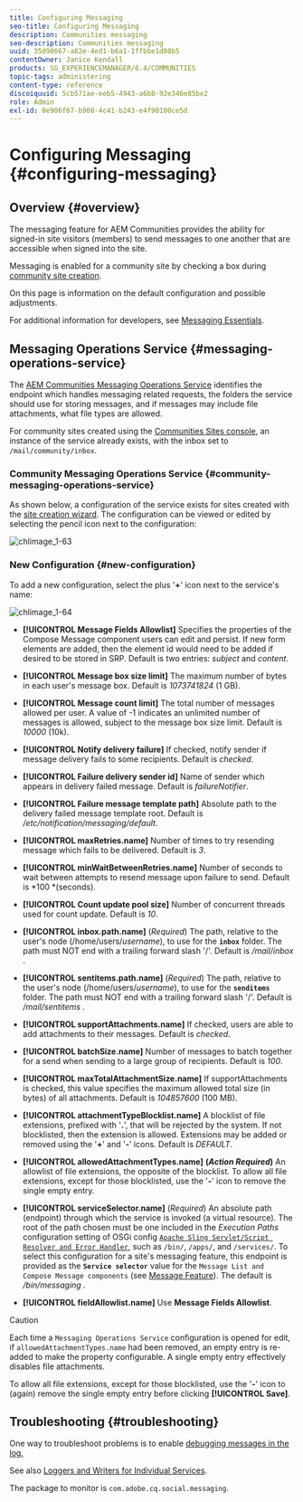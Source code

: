 ```yaml
---
title: Configuring Messaging
seo-title: Configuring Messaging
description: Communities messaging
seo-description: Communities messaging
uuid: 35d98667-a82e-4ed1-b6a1-1ffbbe1d08b5
contentOwner: Janice Kendall
products: SG_EXPERIENCEMANAGER/6.4/COMMUNITIES
topic-tags: administering
content-type: reference
discoiquuid: 5cb571ae-eeb5-4943-a6b8-92e346e85be2
role: Admin
exl-id: 0e906f67-b908-4c41-b243-e4f90100ce5d
---
```

# Configuring Messaging {#configuring-messaging}

## Overview {#overview}

The messaging feature for AEM Communities provides the ability for signed-in site visitors (members) to send messages to one another that are accessible when signed into the site.

Messaging is enabled for a community site by checking a box during [community site creation](sites-console.md).

On this page is information on the default configuration and possible adjustments.

For additional information for developers, see [Messaging Essentials](essentials-messaging.md).

## Messaging Operations Service {#messaging-operations-service}

The [AEM Communities Messaging Operations Service](http://localhost:4502/system/console/configMgr/com.adobe.cq.social.messaging.client.endpoints.impl.MessagingOperationsServiceImpl) identifies the endpoint which handles messaging related requests, the folders the service should use for storing messages, and if messages may include file attachments, what file types are allowed.

For community sites created using the [Communities Sites console](sites-console.md), an instance of the service already exists, with the inbox set to `/mail/community/inbox`.

### Community Messaging Operations Service {#community-messaging-operations-service}

As shown below, a configuration of the service exists for sites created with the [site creation wizard](sites-console.md). The configuration can be viewed or edited by selecting the pencil icon next to the configuration:

![chlimage_1-63](assets/chlimage_1-63.png)

### New Configuration {#new-configuration}

To add a new configuration, select the plus '**+**' icon next to the service's name:

![chlimage_1-64](assets/chlimage_1-64.png)

* **[!UICONTROL Message Fields Allowlist]** 
  Specifies the properties of the Compose Message component users can edit and persist. If new form elements are added, then the element id would need to be added if desired to be stored in SRP. Default is two entries: *subject* and *content*.

* **[!UICONTROL Message box size limit]** 
  The maximum number of bytes in each user's message box. Default is *1073741824* (1 GB).

* **[!UICONTROL Message count limit]** 
  The total number of messages allowed per user. A value of -1 indicates an unlimited number of messages is allowed, subject to the message box size limit. Default is *10000* (10k).

* **[!UICONTROL Notify delivery failure]** 
  If checked, notify sender if message delivery fails to some recipients. Default is *checked*.

* **[!UICONTROL Failure delivery sender id]** 
  Name of sender which appears in delivery failed message. Default is *failureNotifier*.

* **[!UICONTROL Failure message template path]** 
  Absolute path to the delivery failed message template root. Default is */etc/notification/messaging/default*.

* **[!UICONTROL maxRetries.name]** 
  Number of times to try resending message which fails to be delivered. Default is *3*.

* **[!UICONTROL minWaitBetweenRetries.name]** 
  Number of seconds to wait between attempts to resend message upon failure to send. Default is *100 *(seconds).

* **[!UICONTROL Count update pool size]** 
  Number of concurrent threads used for count update. Default is *10*.

* **[!UICONTROL inbox.path.name]** 
  (*Required*) The path, relative to the user's node (/home/users/*username*), to use for the **`inbox`** folder. The path must NOT end with a trailing forward slash '/'. Default is */mail/inbox* .

* **[!UICONTROL sentitems.path.name]** 
  (*Required*) The path, relative to the user's node (/home/users/*username*), to use for the **`senditems`** folder. The path must NOT end with a trailing forward slash '/'. Default is */mail/sentitems* .

* **[!UICONTROL supportAttachments.name]** 
  If checked, users are able to add attachments to their messages. Default is *checked*.

* **[!UICONTROL batchSize.name]** 
  Number of messages to batch together for a send when sending to a large group of recipients. Default is *100*.

* **[!UICONTROL maxTotalAttachmentSize.name]** 
  If supportAttachments is checked, this value specifies the maximum allowed total size (in bytes) of all attachments. Default is *104857600* (100 MB).

* **[!UICONTROL attachmentTypeBlocklist.name]** 
  A blocklist of file extensions, prefixed with '**.**', that will be rejected by the system. If not blocklisted, then the extension is allowed. Extensions may be added or removed using the '**+**' and '**-**' icons. Default is *DEFAULT*.

* **[!UICONTROL allowedAttachmentTypes.name]** 
  **(*Action Required*)** An allowlist of file extensions, the opposite of the blocklist. To allow all file extensions, except for those blocklisted, use the '**-**' icon to remove the single empty entry.

* **[!UICONTROL serviceSelector.name]**
  (*Required*) An absolute path (endpoint) through which the service is invoked (a virtual resource). The root of the path chosen must be one included in the *Execution Paths* configuration setting of OSGi config [ `Apache Sling Servlet/Script Resolver and Error Handler`](http://localhost:4502/system/console/configMgr/org.apache.sling.servlets.resolver.SlingServletResolver), such as `/bin/`, `/apps/`, and `/services/`. To select this configuration for a site's messaging feature, this endpoint is provided as the **`Service selector`** value for the `Message List and Compose Message components` (see [Message Feature](configure-messaging.md)). The default is */bin/messaging* .

* **[!UICONTROL fieldAllowlist.name]**
  Use **Message Fields Allowlist**.

>[!CAUTION]
>
>Each time a `Messaging Operations Service` configuration is opened for edit, if `allowedAttachmentTypes.name` had been removed, an empty entry is re-added to make the property configurable. A single empty entry effectively disables file attachments.
>
>To allow all file extensions, except for those blocklisted, use the '**-**' icon to (again) remove the single empty entry before clicking **[!UICONTROL Save]**.

## Troubleshooting {#troubleshooting}

One way to troubleshoot problems is to enable [debugging messages in the log.](../../help/sites-administering/troubleshooting.md)

See also [Loggers and Writers for Individual Services](../../help/sites-deploying/configure-logging.md#loggers-and-writers-for-individual-services).

The package to monitor is `com.adobe.cq.social.messaging`.
